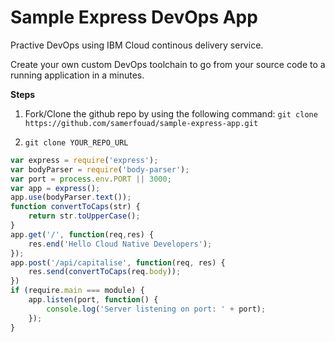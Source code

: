 # Sample Express DevOps App

Practive DevOps using IBM Cloud continous delivery service.

Create your own custom DevOps toolchain to go from your source code to a running application in a minutes.

**Steps**

1. Fork/Clone the github repo by using the following command: `git clone https://github.com/samerfouad/sample-express-app.git`

1. `git clone YOUR_REPO_URL`

```javascript
var express = require('express');
var bodyParser = require('body-parser');
var port = process.env.PORT || 3000;
var app = express();
app.use(bodyParser.text());
function convertToCaps(str) {
    return str.toUpperCase();
}
app.get('/', function(req,res) {
    res.end('Hello Cloud Native Developers');
});
app.post('/api/capitalise', function(req, res) {
    res.send(convertToCaps(req.body));
})
if (require.main === module) {
    app.listen(port, function() {
        console.log('Server listening on port: ' + port);
    });
}
```
